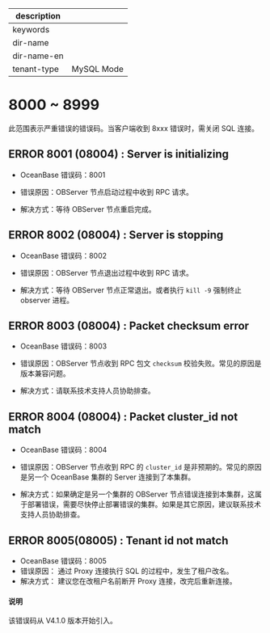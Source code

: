 |description||
|---|---|
|keywords||
|dir-name||
|dir-name-en||
|tenant-type|MySQL Mode|

# 8000 ~ 8999

此范围表示严重错误的错误码。当客户端收到 8xxx 错误时，需关闭 SQL 连接。

## ERROR 8001 (08004) : Server is initializing


* OceanBase 错误码：8001

* 错误原因：OBServer 节点启动过程中收到 RPC 请求。

* 解决方式：等待 OBServer 节点重启完成。

## ERROR 8002 (08004) : Server is stopping


* OceanBase 错误码：8002

* 错误原因：OBServer 节点退出过程中收到 RPC 请求。

* 解决方式：等待 OBServer 节点正常退出。或者执行 `kill -9` 强制终止 observer 进程。

## ERROR 8003 (08004) : Packet checksum error


* OceanBase 错误码：8003

* 错误原因：OBServer 节点收到 RPC 包文 `checksum` 校验失败。常见的原因是版本兼容问题。

* 解决方式：请联系技术支持人员协助排查。

## ERROR 8004 (08004) : Packet cluster_id not match


* OceanBase 错误码：8004

* 错误原因：OBServer 节点收到 RPC 的 `cluster_id` 是非预期的。常见的原因是另一个 OceanBase 集群的 Server 连接到了本集群。

* 解决方式：如果确定是另一个集群的 OBServer 节点错误连接到本集群，这属于部署错误，需要尽快停止部署错误的集群。如果是其它原因，建议联系技术支持人员协助排查。

## ERROR 8005(08005) : Tenant id not match

* OceanBase 错误码：8005
* 错误原因： 通过 Proxy 连接执行 SQL 的过程中，发生了租户改名。
* 解决方式： 建议您在改租户名前断开 Proxy 连接，改完后重新连接。

<main id="notice" type='explain'>
  <h4>说明</h4>
  <p>该错误码从 V4.1.0 版本开始引入。</p>
</main>

